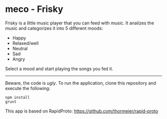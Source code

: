 meco - Frisky
=

Frisky is a little music player that you can feed with music. It analizes the music and categorizes it into 5 different moods:
 
 * Happy
 * Relaxed/well
 * Neutral
 * Sad
 * Angry
 
Select a mood and start playing the songs you fed it.

---

Beware, the code is *ugly*. To run the application, clone this repository and execute the following:

    npm install
    grunt
    
This app is based on RapidProto: https://github.com/thormeier/rapid-proto
